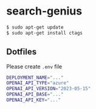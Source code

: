 # search-genius


```bash
$ sudo apt-get update
$ sudo apt-get install ctags
```

## Dotfiles

Please create `.env` file
```bash
DEPLOYMENT_NAME="..."
OPENAI_API_TYPE="azure"
OPENAI_API_VERSION="2023-05-15"
OPENAI_API_BASE="..."
OPENAI_API_KEY="..."
```